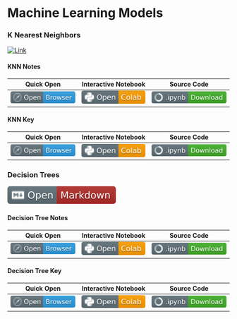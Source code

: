 # Machine Learning Models

### K Nearest Neighbors
[![Link](../../tools/buttons/open-markdwon.svg)](knn.md)

#### KNN Notes
| Quick Open | Interactive Notebook | Source Code  |
| :--------: | :-----------: | :------------: |
| [![Link](../../tools/buttons/open-browser.svg)](https://files.node.ishaandey.com/week-8/workshop/knn_notes.html) | [![Link](../../tools/buttons/open-colab.svg)](https://colab.research.google.com/github/ishaandey/node/blob/master/week-8/workshop/knn_notes.ipynb) | [![Link](../../tools/buttons/download-ipynb.svg)](https://files.node.ishaandey.com/week-8/workshop/knn_notes.ipynb) |

#### KNN Key
| Quick Open | Interactive Notebook | Source Code  |
| :--------: |:-----------: | :------------: |
| [![Link](../../tools/buttons/open-browser.svg)](https://files.node.ishaandey.com/week-8/workshop/knn_key.html) | [![Link](../../tools/buttons/open-colab.svg)](https://colab.research.google.com/github/ishaandey/node/blob/master/week-8/workshop/knn_key.ipynb) | [![Link](../../tools/buttons/download-ipynb.svg)](https://files.node.ishaandey.com/week-8/workshop/knn_key.ipynb) |

### Decision Trees

[![Link](../../tools/buttons/open-markdown.svg)](dt.md)

#### Decision Tree Notes
| Quick Open | Interactive Notebook | Source Code  |
| :--------: | :-----------: | :------------: |
| [![Link](../../tools/buttons/open-browser.svg)](https://files.node.ishaandey.com/week-8/workshop/dt_notes.html) | [![Link](../../tools/buttons/open-colab.svg)](https://colab.research.google.com/github/ishaandey/node/blob/master/week-8/workshop/dt_notes.ipynb) | [![Link](../../tools/buttons/download-ipynb.svg)](https://files.node.ishaandey.com/week-8/workshop/dt_notes.ipynb) |

#### Decision Tree Key
| Quick Open | Interactive Notebook | Source Code  |
| :--------: |:-----------: | :------------: |
| [![Link](../../tools/buttons/open-browser.svg)](https://files.node.ishaandey.com/week-8/workshop/dt_key.html) | [![Link](../../tools/buttons/open-colab.svg)](https://colab.research.google.com/github/ishaandey/node/blob/master/week-8/workshop/dt_key.ipynb) | [![Link](../../tools/buttons/download-ipynb.svg)](https://files.node.ishaandey.com/week-8/workshop/dt_key.ipynb) |
